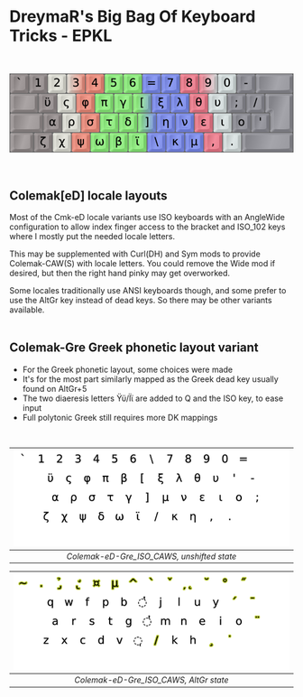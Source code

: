 DreymaR's Big Bag Of Keyboard Tricks - EPKL
===========================================
<br>

![EPKL help image for Colemak-Gre ISO-AngleWide](./Cmk-Gre_ISO-AWide_s0_EPKL.png)

<br>

Colemak[eD] locale layouts
--------------------------
Most of the Cmk-eD locale variants use ISO keyboards with an AngleWide configuration to allow index finger access to the bracket and ISO_102 keys where I mostly put the needed locale letters.

This may be supplemented with Curl(DH) and Sym mods to provide Colemak-CAW(S) with locale letters. You could remove the Wide mod if desired, but then the right hand pinky may get overworked.

Some locales traditionally use ANSI keyboards though, and some prefer to use the AltGr key instead of dead keys. So there may be other variants available.
<br><br>

Colemak-Gre Greek phonetic layout variant
-----------------------------------------
- For the Greek phonetic layout, some choices were made 
- It's for the most part similarly mapped as the Greek dead key usually found on AltGr+5
- The two diaeresis letters Ϋϋ/Ϊϊ are added to Q and the ISO key, to ease input
- Full polytonic Greek still requires more DK mappings
<br>

|![EPKL help image for Colemak-eD-Gre CAWS on an ISO board, unshifted state](./Cmk-eD-Gre_ISO_CurlAWideSym/state0.png)|
|   :---:   |
|_Colemak-eD-Gre_ISO_CAWS, unshifted state_|

|![EPKL help image for Colemak-eD-Gre CAWS on an ISO board, AltGr state](./Cmk-eD-Gre_ISO_CurlAWideSym/state6.png)|
|   :---:   |
|_Colemak-eD-Gre_ISO_CAWS, AltGr state_|
